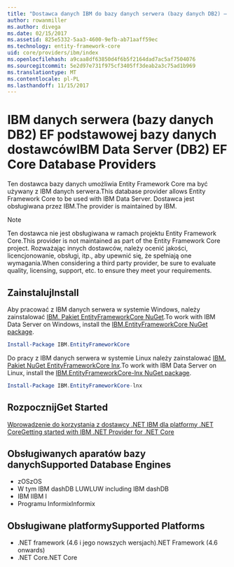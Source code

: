 ```yaml
---
title: "Dostawca danych IBM do bazy danych serwera (bazy danych DB2) — podstawowe EF"
author: rowanmiller
ms.author: divega
ms.date: 02/15/2017
ms.assetid: 825e5332-5aa3-4600-9efb-ab71aaff59ec
ms.technology: entity-framework-core
uid: core/providers/ibm/index
ms.openlocfilehash: a9caa8df63850d4f6b5f2164dad7ac5af7504076
ms.sourcegitcommit: 5e2d97e731f975cf3405ff3deab2a3c75ad1b969
ms.translationtype: MT
ms.contentlocale: pl-PL
ms.lasthandoff: 11/15/2017
---
```

# <a name="ibm-data-server-db2-ef-core-database-providers"></a><span data-ttu-id="82316-102">IBM danych serwera (bazy danych DB2) EF podstawowej bazy danych dostawców</span><span class="sxs-lookup"><span data-stu-id="82316-102">IBM Data Server (DB2) EF Core Database Providers</span></span>

<span data-ttu-id="82316-103">Ten dostawca bazy danych umożliwia Entity Framework Core ma być używany z IBM danych serwera.</span><span class="sxs-lookup"><span data-stu-id="82316-103">This database provider allows Entity Framework Core to be used with IBM Data Server.</span></span> <span data-ttu-id="82316-104">Dostawca jest obsługiwana przez IBM.</span><span class="sxs-lookup"><span data-stu-id="82316-104">The provider is maintained by IBM.</span></span>

> [!NOTE]  
> <span data-ttu-id="82316-105">Ten dostawca nie jest obsługiwana w ramach projektu Entity Framework Core.</span><span class="sxs-lookup"><span data-stu-id="82316-105">This provider is not maintained as part of the Entity Framework Core project.</span></span> <span data-ttu-id="82316-106">Rozważając innych dostawców, należy ocenić jakości, licencjonowanie, obsługi, itp., aby upewnić się, że spełniają one wymagania.</span><span class="sxs-lookup"><span data-stu-id="82316-106">When considering a third party provider, be sure to evaluate quality, licensing, support, etc. to ensure they meet your requirements.</span></span>

## <a name="install"></a><span data-ttu-id="82316-107">Zainstaluj</span><span class="sxs-lookup"><span data-stu-id="82316-107">Install</span></span>

<span data-ttu-id="82316-108">Aby pracować z IBM danych serwera w systemie Windows, należy zainstalować [IBM. Pakiet EntityFrameworkCore NuGet](https://www.nuget.org/packages/IBM.EntityFrameworkCore).</span><span class="sxs-lookup"><span data-stu-id="82316-108">To work with IBM Data Server on Windows, install the [IBM.EntityFrameworkCore NuGet package](https://www.nuget.org/packages/IBM.EntityFrameworkCore).</span></span>

``` powershell
Install-Package IBM.EntityFrameworkCore
```

<span data-ttu-id="82316-109">Do pracy z IBM danych serwera w systemie Linux należy zainstalować [IBM. Pakiet NuGet EntityFrameworkCore lnx](https://www.nuget.org/packages/IBM.EntityFrameworkCore-lnx).</span><span class="sxs-lookup"><span data-stu-id="82316-109">To work with IBM Data Server on Linux, install the [IBM.EntityFrameworkCore-lnx NuGet package](https://www.nuget.org/packages/IBM.EntityFrameworkCore-lnx).</span></span>

``` powershell
Install-Package IBM.EntityFrameworkCore-lnx
```

## <a name="get-started"></a><span data-ttu-id="82316-110">Rozpocznij</span><span class="sxs-lookup"><span data-stu-id="82316-110">Get Started</span></span>

[<span data-ttu-id="82316-111">Wprowadzenie do korzystania z dostawcy .NET IBM dla platformy .NET Core</span><span class="sxs-lookup"><span data-stu-id="82316-111">Getting started with IBM .NET Provider for .NET Core</span></span>](https://www.ibm.com/developerworks/community/blogs/96960515-2ea1-4391-8170-b0515d08e4da/entry/DB2DotnetCore?lang=en)

## <a name="supported-database-engines"></a><span data-ttu-id="82316-112">Obsługiwanych aparatów bazy danych</span><span class="sxs-lookup"><span data-stu-id="82316-112">Supported Database Engines</span></span>

* <span data-ttu-id="82316-113">zOS</span><span class="sxs-lookup"><span data-stu-id="82316-113">zOS</span></span>
* <span data-ttu-id="82316-114">W tym IBM dashDB LUW</span><span class="sxs-lookup"><span data-stu-id="82316-114">LUW including IBM dashDB</span></span>
* <span data-ttu-id="82316-115">IBM I</span><span class="sxs-lookup"><span data-stu-id="82316-115">IBM I</span></span>
* <span data-ttu-id="82316-116">Programu Informix</span><span class="sxs-lookup"><span data-stu-id="82316-116">Informix</span></span>

## <a name="supported-platforms"></a><span data-ttu-id="82316-117">Obsługiwane platformy</span><span class="sxs-lookup"><span data-stu-id="82316-117">Supported Platforms</span></span>

* <span data-ttu-id="82316-118">.NET framework (4.6 i jego nowszych wersjach)</span><span class="sxs-lookup"><span data-stu-id="82316-118">.NET Framework (4.6 onwards)</span></span>
* <span data-ttu-id="82316-119">.NET Core</span><span class="sxs-lookup"><span data-stu-id="82316-119">.NET Core</span></span>

